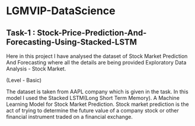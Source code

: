 # LGMVIP-DataScience

## Task-1 : Stock-Price-Prediction-And-Forecasting-Using-Stacked-LSTM

Here in this project I have analysed the dataset of Stock Market Prediction And Forecasting where all the details are being provided Exploratory Data Analysis - Stock Market.

(Level - Basic)

The dataset is taken from AAPL company which is given in the task. In this model I used the Stacked LSTM(Long Short Term Memory). A Machine Learning Model for Stock Market Prediction. Stock market prediction is the act of trying to determine the future value of a company stock or other financial instrument traded on a financial exchange.
